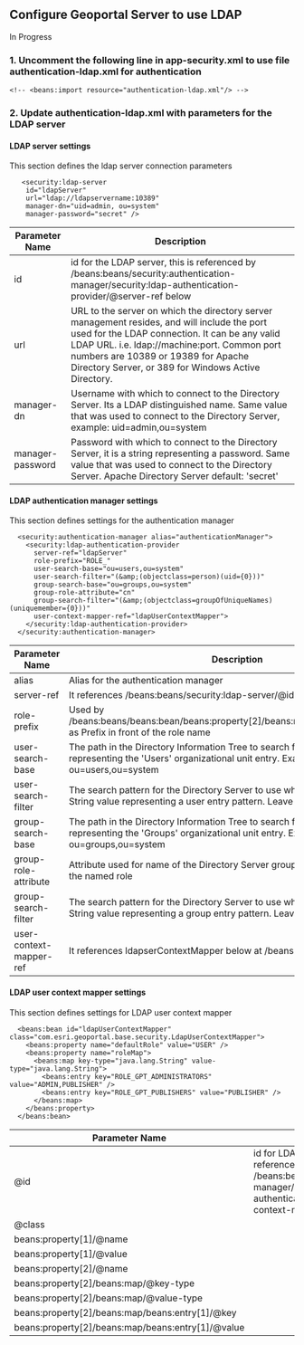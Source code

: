 ## Configure Geoportal Server to use LDAP

In Progress

### 1. Uncomment the following line in app-security.xml to use file authentication-ldap.xml for authentication
```
<!-- <beans:import resource="authentication-ldap.xml"/> -->
```
    
### 2. Update authentication-ldap.xml with parameters for the LDAP server

#### LDAP server settings
This section defines the ldap server connection parameters  
```  
   <security:ldap-server 
    id="ldapServer"  
    url="ldap://ldapservername:10389"
    manager-dn="uid=admin, ou=system" 
    manager-password="secret" />
```    
    
Parameter Name | Description
-------------- | ------------
id | id for the LDAP server, this is referenced by /beans:beans/security:authentication-manager/security:ldap-authentication-provider/@server-ref below
url | URL to the server on which the directory server management resides, and will include the port used for the LDAP connection. It can be any valid LDAP URL. i.e. ldap://machine:port. Common port numbers are 10389 or 19389 for Apache Directory Server, or 389 for Windows Active Directory. 
manager-dn | Username with which to connect to the Directory Server. Its a LDAP distinguished name. Same value that was used to connect to the Directory Server, example: uid=admin,ou=system 
manager-password | Password with which to connect to the Directory Server, it is a string representing a password. Same value that was used to connect to the Directory Server. Apache Directory Server default: 'secret' 

#### LDAP authentication manager settings
This section defines settings for the authentication manager  

```
  <security:authentication-manager alias="authenticationManager">
    <security:ldap-authentication-provider 
      server-ref="ldapServer"
      role-prefix="ROLE_"
      user-search-base="ou=users,ou=system" 
	  user-search-filter="(&amp;(objectclass=person)(uid={0}))" 
	  group-search-base="ou=groups,ou=system"
	  group-role-attribute="cn" 
	  group-search-filter="(&amp;(objectclass=groupOfUniqueNames)(uniquemember={0}))"
	  user-context-mapper-ref="ldapUserContextMapper">
    </security:ldap-authentication-provider>
  </security:authentication-manager>
```  

Parameter Name | Description
-------------- | ------------
alias | Alias for the authentication manager
server-ref | It references /beans:beans/security:ldap-server/@id above
role-prefix | Used by /beans:beans/beans:bean/beans:property[2]/beans:map/beans:entry[1]/@key as Prefix in front of the role name
user-search-base | The path in the Directory Information Tree to search for users. LDAP DN representing the 'Users' organizational unit entry. Example: ou=users,ou=system 
user-search-filter |The search pattern for the Directory Server to use when looking for users. String value representing a user entry pattern. Leave as default.  
group-search-base |The path in the Directory Information Tree to search for groups. LDAP DN representing the 'Groups' organizational unit entry. Example: ou=groups,ou=system 
group-role-attribute | Attribute used for name of the Directory Server group that will be mapped to the named role
group-search-filter | The search pattern for the Directory Server to use when looking for groups. String value representing a group entry pattern. Leave as default.  
user-context-mapper-ref | It references ldapserContextMapper below at /beans:beans/beans:bean/@id

#### LDAP user context mapper settings
This section defines settings for LDAP user context mapper 

```
  <beans:bean id="ldapUserContextMapper" class="com.esri.geoportal.base.security.LdapUserContextMapper">
    <beans:property name="defaultRole" value="USER" />
    <beans:property name="roleMap">
      <beans:map key-type="java.lang.String" value-type="java.lang.String">
        <beans:entry key="ROLE_GPT_ADMINISTRATORS" value="ADMIN,PUBLISHER" />
        <beans:entry key="ROLE_GPT_PUBLISHERS" value="PUBLISHER" />
      </beans:map>
    </beans:property>
  </beans:bean>
```  
Parameter Name | Description
-------------- | ------------
@id | id for LDAP user context mapper, referenced by  /beans:beans/security:authentication-manager/security:ldap-authentication-provider/@user-context-mapper-ref
@class | 
beans:property[1]/@name | 
beans:property[1]/@value | 
beans:property[2]/@name | 
beans:property[2]/beans:map/@key-type | 
beans:property[2]/beans:map/@value-type | 
beans:property[2]/beans:map/beans:entry[1]/@key | 
beans:property[2]/beans:map/beans:entry[1]/@value |